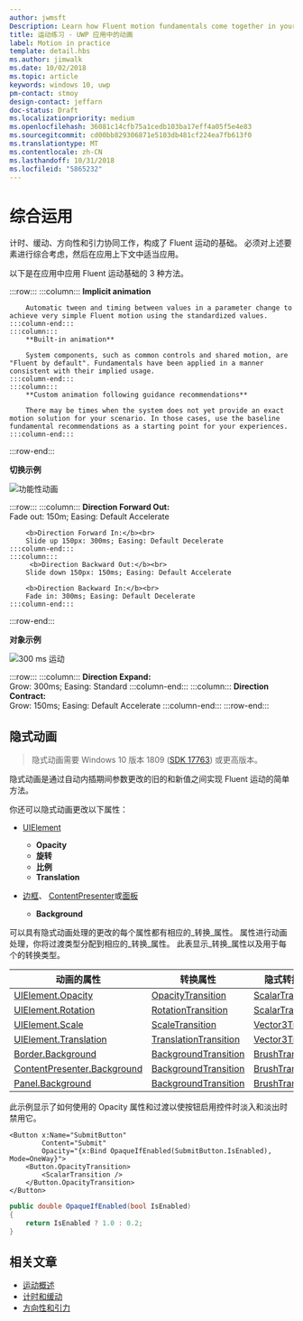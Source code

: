 ```yaml
---
author: jwmsft
Description: Learn how Fluent motion fundamentals come together in your app.
title: 运动练习 - UWP 应用中的动画
label: Motion in practice
template: detail.hbs
ms.author: jimwalk
ms.date: 10/02/2018
ms.topic: article
keywords: windows 10, uwp
pm-contact: stmoy
design-contact: jeffarn
doc-status: Draft
ms.localizationpriority: medium
ms.openlocfilehash: 36081c14cfb75a1cedb103ba17eff4a05f5e4e83
ms.sourcegitcommit: cd00bb829306871e5103db481cf224ea7fb613f0
ms.translationtype: MT
ms.contentlocale: zh-CN
ms.lasthandoff: 10/31/2018
ms.locfileid: "5865232"
---
```

# <a name="bringing-it-together"></a>综合运用

计时、缓动、方向性和引力协同工作，构成了 Fluent 运动的基础。 必须对上述要素进行综合考虑，然后在应用上下文中适当应用。

以下是在应用中应用 Fluent 运动基础的 3 种方法。

:::row:::
    :::column:::
        **Implicit animation**

        Automatic tween and timing between values in a parameter change to achieve very simple Fluent motion using the standardized values.
    :::column-end:::
    :::column:::
        **Built-in animation**

        System components, such as common controls and shared motion, are "Fluent by default". Fundamentals have been applied in a manner consistent with their implied usage.
    :::column-end:::
    :::column:::
        **Custom animation following guidance recommendations**

        There may be times when the system does not yet provide an exact motion solution for your scenario. In those cases, use the baseline fundamental recommendations as a starting point for your experiences.
    :::column-end:::
:::row-end:::

**切换示例**

![功能性动画](images/pageRefresh.gif)

:::row:::
    :::column:::
        <b>Direction Forward Out:</b><br>
        Fade out: 150m; Easing: Default Accelerate

        <b>Direction Forward In:</b><br>
        Slide up 150px: 300ms; Easing: Default Decelerate
    :::column-end:::
    :::column:::
         <b>Direction Backward Out:</b><br>
        Slide down 150px: 150ms; Easing: Default Accelerate

        <b>Direction Backward In:</b><br>
        Fade in: 300ms; Easing: Default Decelerate
    :::column-end:::
:::row-end:::

**对象示例**

 ![300 ms 运动](images/control.gif)

:::row:::
    :::column:::
        <b>Direction Expand:</b><br>
        Grow: 300ms; Easing: Standard
    :::column-end:::
    :::column:::
        <b>Direction Contract:</b><br>
        Grow: 150ms; Easing: Default Accelerate
    :::column-end:::
:::row-end:::

## <a name="implicit-animations"></a>隐式动画

> 隐式动画需要 Windows 10 版本 1809 ([SDK 17763](https://developer.microsoft.com/windows/downloads/windows-10-sdk)) 或更高版本。


隐式动画是通过自动内插期间参数更改的旧的和新值之间实现 Fluent 运动的简单方法。

你还可以隐式动画更改以下属性：

- [UIElement](/uwp/api/windows.ui.xaml.uielement)
  - **Opacity**
  - **旋转**
  - **比例**
  - **Translation**

- [边框](/uwp/api/windows.ui.xaml.controls.border)、 [ContentPresenter](/uwp/api/windows.ui.xaml.controls.contentpresenter)或[面板](/uwp/api/windows.ui.xaml.controls.panel)
  - **Background**

可以具有隐式动画处理的更改的每个属性都有相应的_转换_属性。 属性进行动画处理，你将过渡类型分配到相应的_转换_属性。 此表显示_转换_属性以及用于每个的转换类型。

| 动画的属性 | 转换属性 | 隐式转换类型 |
| -- | -- | -- |
| [UIElement.Opacity](/uwp/api/windows.ui.xaml.uielement.opacity) | [OpacityTransition](/uwp/api/windows.ui.xaml.uielement.opacitytransition) | [ScalarTransition](/uwp/api/windows.ui.xaml.scalartransition) |
| [UIElement.Rotation](/uwp/api/windows.ui.xaml.uielement.rotation) | [RotationTransition](/uwp/api/windows.ui.xaml.uielement.rotationtransition) | [ScalarTransition](/uwp/api/windows.ui.xaml.scalartransition) |
| [UIElement.Scale](/uwp/api/windows.ui.xaml.uielement.scale) | [ScaleTransition](/uwp/api/windows.ui.xaml.uielement.scaletransition) | [Vector3Transition](/uwp/api/windows.ui.xaml.uielement.vector3transition) |
| [UIElement.Translation](/uwp/api/windows.ui.xaml.uielement.scale) | [TranslationTransition](/uwp/api/windows.ui.xaml.uielement.translationtransition) | [Vector3Transition](/uwp/api/windows.ui.xaml.uielement.vector3transition) |
| [Border.Background](/uwp/api/windows.ui.xaml.controls.border.background) | [BackgroundTransition](/uwp/api/windows.ui.xaml.controls.border.backgroundtransition) | [BrushTransition](//uwp/api/windows.ui.xaml.uielement.brushtransition) |
| [ContentPresenter.Background](/uwp/api/windows.ui.xaml.controls.contentpresenter.background) | [BackgroundTransition](/uwp/api/windows.ui.xaml.controls.contentpresenter.backgroundtransition) | [BrushTransition](//uwp/api/windows.ui.xaml.uielement.brushtransition) |
| [Panel.Background](/uwp/api/windows.ui.xaml.controls.panel.background) | [BackgroundTransition](/uwp/api/windows.ui.xaml.controls.panel.backgroundtransition)  | [BrushTransition](//uwp/api/windows.ui.xaml.uielement.brushtransition) |

此示例显示了如何使用的 Opacity 属性和过渡以使按钮启用控件时淡入和淡出时禁用它。

```xaml
<Button x:Name="SubmitButton"
        Content="Submit"
        Opacity="{x:Bind OpaqueIfEnabled(SubmitButton.IsEnabled), Mode=OneWay}">
    <Button.OpacityTransition>
        <ScalarTransition />
    </Button.OpacityTransition>
</Button>
```

```csharp
public double OpaqueIfEnabled(bool IsEnabled)
{
    return IsEnabled ? 1.0 : 0.2;
}
```

## <a name="related-articles"></a>相关文章

- [运动概述](index.md)
- [计时和缓动](timing-and-easing.md)
- [方向性和引力](directionality-and-gravity.md)